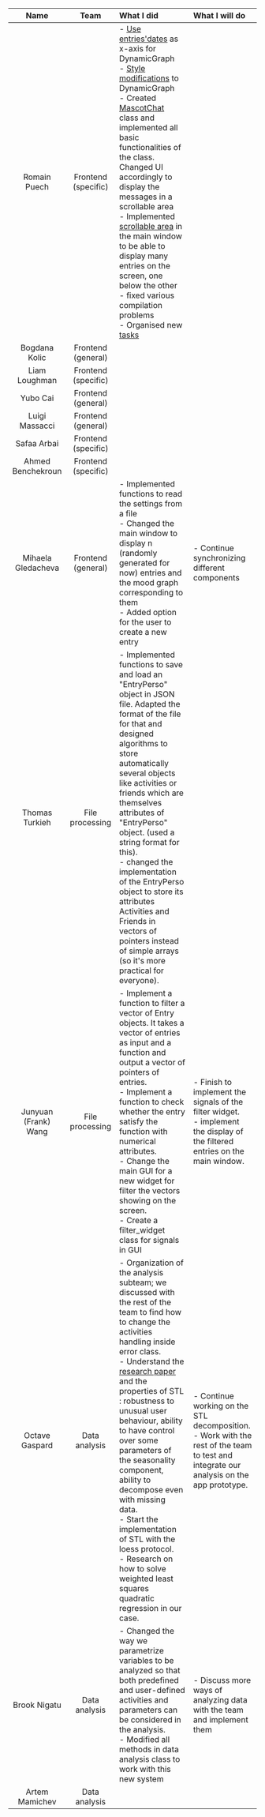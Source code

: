 | Name                 |Team               |      What I did             |  What I will do |
|:----------------------:|:-----------------:|:-------------------------|:------------------|
| Romain Puech         |Frontend (specific)|- [Use entries'dates](https://github.com/CSE201-project/PaperFriend-desktop-app/issues/54) as x-axis for DynamicGraph<br>- [Style modifications](https://github.com/CSE201-project/PaperFriend-desktop-app/issues/53) to DynamicGraph <br>- Created [MascotChat](https://github.com/CSE201-project/PaperFriend-desktop-app/issues/55) class and implemented all basic functionalities of the class. Changed UI accordingly to display the messages in a scrollable area <br>- Implemented [scrollable area](https://github.com/CSE201-project/PaperFriend-desktop-app/issues/21) in the main window to be able to display many entries on the screen, one below the other<br>- fixed various compilation problems <br>- Organised new [tasks](https://github.com/CSE201-project/PaperFriend-desktop-app/issues/64) ||
| Bogdana Kolic        |Frontend (general)|||
| Liam Loughman        |Frontend (specific)|||
| Yubo Cai             |Frontend (general)|||
| Luigi Massacci       |Frontend (general) |||
| Safaa Arbai          |Frontend (specific) |||
| Ahmed Benchekroun    |Frontend (specific) |||
| Mihaela Gledacheva   |Frontend (general) | - Implemented functions to read the settings from a file <br> - Changed the main window to display n (randomly generated for now) entries and the mood graph corresponding to them <br> - Added option for the user to create a new entry | - Continue synchronizing different components |
| Thomas Turkieh       |File processing    |- Implemented functions to save and load an "EntryPerso" object in JSON file. Adapted the format of the file for that and designed algorithms to store automatically several objects like activities or friends which are themselves attributes of "EntryPerso" object. (used a string format for this).<br> - changed the implementation of the EntryPerso object to store its attributes Activities and Friends in vectors of pointers instead of simple arrays (so it's more practical for everyone).||
| Junyuan (Frank) Wang |File processing    | - Implement a function to filter a vector of Entry objects. It takes a vector of entries as input and a function and output a vector of pointers of entries. <br> - Implement a function to check whether the entry satisfy the function with numerical attributes. <br> - Change the main GUI for a new widget for filter the vectors showing on the screen. <br> - Create a filter_widget class for signals in GUI| - Finish to implement the signals of the filter widget. <br> - implement the display of the filtered entries on the main window.|
| Octave Gaspard       |Data analysis      |- Organization of the analysis subteam; we discussed with the rest of the team to find how to change the activities handling inside error class. <br> - Understand the [research paper](https://www.scb.se/contentassets/ca21efb41fee47d293bbee5bf7be7fb3/stl-a-seasonal-trend-decomposition-procedure-based-on-loess.pdf) and the properties of STL : robustness to unusual user behaviour, ability to have control over some parameters of the seasonality component, ability to decompose even with missing data. <br> - Start the implementation of STL with the loess protocol. <br> - Research on how to solve weighted least squares quadratic regression in our case.|- Continue working on the STL decomposition. <br> - Work with the rest of the team to test and integrate our analysis on the app prototype.|
| Brook Nigatu         |Data analysis      |- Changed the way we parametrize variables to be analyzed so that both predefined and user-defined activities and parameters can be considered in the analysis. <br> - Modified all methods in data analysis class to work with this new system <br>|- Discuss more ways of analyzing data with the team and implement them|
| Artem Mamichev       |Data analysis      |||    
